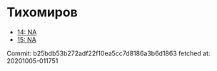 # Тихомиров
- [14: NA](14.md)
- [15: NA](15.md)

Commit: b25bdb53b272adf22f10ea5cc7d8186a3b6d1863
 fetched at: 20201005-011751
